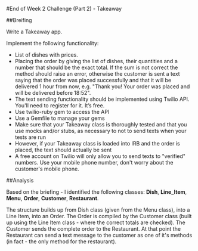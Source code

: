 #End of Week 2 Challenge (Part 2) - Takeaway
   
##Breifing
   
Write a Takeaway app.  
   
Implement the following functionality:
+ List of dishes with prices.   
+ Placing the order by giving the list of dishes, their quantities and a number that should be the exact total. If the sum is not correct the method should raise an error, otherwise the customer is sent a text saying that the order was placed successfully and that it will be delivered 1 hour from now, e.g. "Thank you! Your order was placed and will be delivered before 18:52".
+ The text sending functionality should be implemented using Twilio API. You'll need to register for it. It’s free.
+ Use twilio-ruby gem to access the API
+ Use a Gemfile to manage your gems
+ Make sure that your Takeaway class is thoroughly tested and that you use mocks and/or stubs, as necessary to not to send texts when your tests are run
+ However, if your Takeaway class is loaded into IRB and the order is placed, the text should actually be sent
+ A free account on Twilio will only allow you to send texts to "verified" numbers. Use your mobile phone number, don't worry about the customer's mobile phone.


##Analysis
   
Based on the briefing - I identified the following classes: **Dish**, **Line_Item**, **Menu**, **Order**, **Customer**, **Restaurant**. 

The structure builds up from Dish class (given from the Menu class), into a Line Item, into an Order. The Order is compiled by the Customer class (built up using the Line Item class - where the correct totals are checked). The Customer sends the complete order to the Restaurant. At that point the Restaurant can send a text message to the customer as one of it's methods (in fact - the only method for the restaurant).





